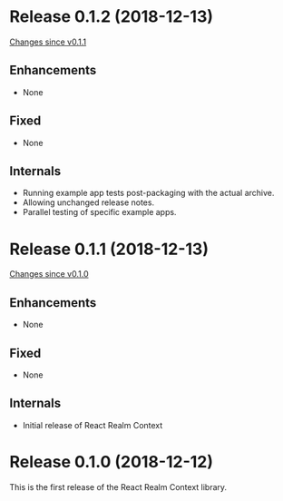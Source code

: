 # Release 0.1.2 (2018-12-13)

[Changes since v0.1.1](https://github.com/realm/react-realm-context/compare/v0.1.1...v0.1.2)

## Enhancements
- None

## Fixed
- None

## Internals
- Running example app tests post-packaging with the actual archive.
- Allowing unchanged release notes.
- Parallel testing of specific example apps.


# Release 0.1.1 (2018-12-13)

[Changes since v0.1.0](https://github.com/realm/react-realm-context/compare/v0.1.0...v0.1.1)

## Enhancements
- None

## Fixed
- None

## Internals
- Initial release of React Realm Context


# Release 0.1.0 (2018-12-12)

This is the first release of the React Realm Context library.

